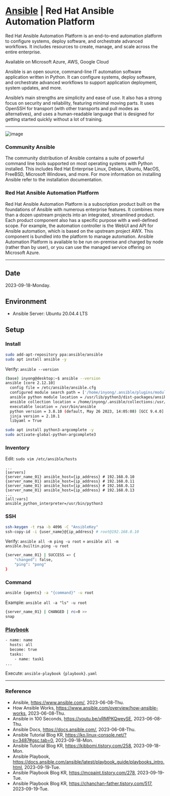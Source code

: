 # [Ansible](https://www.ansible.com/) | Red Hat Ansible Automation Platform

Red Hat Ansible Automation Platform is an end-to-end automation platform to configure systems, deploy software, and orchestrate advanced workflows. It includes resources to create, manage, and scale across the entire enterprise.

Available on Microsoft Azure, AWS, Google Cloud

Ansible is an open source, command-line IT automation software application written in Python. It can configure systems, deploy software, and orchestrate advanced workflows to support application deployment, system updates, and more.

Ansible’s main strengths are simplicity and ease of use. It also has a strong focus on security and reliability, featuring minimal moving parts. It uses OpenSSH for transport (with other transports and pull modes as alternatives), and uses a human-readable language that is designed for getting started quickly without a lot of training.

---

![image](https://github.com/inyong37/Vision/assets/20737479/53bcfdd0-ebd9-44ba-a224-e318df0ac153)

### Community Ansible

The community distribution of Ansible contains a suite of powerful command line tools supported on most operating systems with Python installed. This includes Red Hat Enterprise Linux, Debian, Ubuntu, MacOS, FreeBSD, Microsoft Windows, and more. For more information on installing Ansible refer to the installation documentation.

### Red Hat Ansible Automation Platform

Red Hat Ansible Automation Platform is a subscription product built on the foundations of Ansible with numerous enterprise features. It combines more than a dozen upstream projects into an integrated, streamlined product. Each product component also has a specific purpose with a well-defined scope. For example, the automation controller is the WebUI and API for Ansible automation, which is based on the upstream project AWX. This component is bundled into the platform to manage automation. Ansible Automation Platform is available to be run on-premise and charged by node (rather than by user), or you can use the managed service offering on Microsoft Azure.

---

## Date

2023-09-18-Monday.

## Environment

* Ansible Server: Ubuntu 20.04.4 LTS

## Setup

### Install

```Bash
sudo add-apt-repository ppa:ansible/ansible
sudo apt install ansible -y
```

Verify: `ansible --version`

```Bash
(base) inyong@desktop:~$ ansible --version
ansible [core 2.12.10]
  config file = /etc/ansible/ansible.cfg
  configured module search path = ['/home/inyong/.ansible/plugins/modules', '/usr/share/ansible/plugins/modules']
  ansible python module location = /usr/lib/python3/dist-packages/ansible
  ansible collection location = /home/inyong/.ansible/collections:/usr/share/ansible/collections
  executable location = /usr/bin/ansible
  python version = 3.8.10 (default, May 26 2023, 14:05:08) [GCC 9.4.0]
  jinja version = 2.10.1
  libyaml = True
```

```Bash
sudo apt install python3-argcomplete -y
sudo activate-global-python-argcomplete3
```

### Inventory

Edit: `sudo vim /etc/ansible/hosts`

```
...
[servers]
{server_name_01} ansible_host={ip_address} # 192.168.0.10
{server_name_01} ansible_host={ip_address} # 192.168.0.11
{server_name_01} ansible_host={ip_address} # 192.168.0.12
{server_name_01} ansible_host={ip_address} # 192.168.0.13
...
[all:vars]
ansible_python_interpreter=/usr/bin/python3
```

### SSH

```Bash
ssh-keygen -t rsa -b 4096 -C "AnsibleKey"
ssh-copy-id -i {user_name}@{ip_address} # root@192.168.0.10
```

Verify: `ansible all -m ping -u root` = `ansible all -m ansible.builtin.ping -u root`

```Bash
{server_name_01} | SUCCESS => {
    "changed": false,
    "ping": "pong"
}
```

### Command

```Bash
ansible {agents} -a "{command}" -u root
```

Example: `ansible all -a "ls" -u root`

```Bash
{server_name_01} | CHANGED | rc=0 >>
snap
```

### [Playbook](https://docs.ansible.com/ansible/latest/playbook_guide/playbooks_intro.html)

```Bash
- name: name
  hosts: all
  become: true
  tasks:
    - name: task1
...
```

Execute: `ansible-playbook {playbook}.yaml`

---

### Reference
- Ansible, https://www.ansible.com/, 2023-06-08-Thu.
- How Ansible Works, https://www.ansible.com/overview/how-ansible-works, 2023-06-08-Thu.
- Ansible in 100 Seconds, https://youtu.be/xRMPKQweySE, 2023-06-08-Thu.
- Ansible Docs, https://docs.ansible.com/, 2023-06-08-Thu.
- Ansible Tutorial Blog KR, https://ko.linux-console.net/?p=3487#gsc.tab=0, 2023-09-18-Mon.
- Ansible Tutorial Blog KR, https://kibbomi.tistory.com/258, 2023-09-18-Mon.
- Ansible Playbook, https://docs.ansible.com/ansible/latest/playbook_guide/playbooks_intro.html, 2023-09-19-Tue.
- Ansible Playbook Blog KR, https://mcpaint.tistory.com/278, 2023-09-19-Tue.
- Ansible Playbook Blog KR, https://chanchan-father.tistory.com/517, 2023-09-19-Tue.
